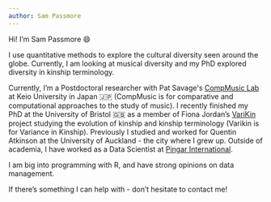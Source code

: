 ```yaml
---
author: Sam Passmore
---
```


Hi! I’m Sam Passmore  :smile:

I use quantitative methods to explore the cultural diversity seen around the globe. Currently, I am looking at musical diversity and my PhD explored diversity in kinship terminology. 

Currently, I’m a Postdoctoral researcher with Pat Savage's [CompMusic Lab](https://sites.google.com/view/comp-music-lab/home) at Keio University in Japan :jp: (CompMusic is for comparative and computational approaches to the study of music). I recently finished my PhD at the University of Bristol :uk: as a member of Fiona Jordan’s [VariKin](https://excd.org/research-activities/#varikin) project studying the evolution of kinship and kinship terminology (Varikin is for Variance in Kinship). Previously I studied and worked for Quentin Atkinson at the University of Auckland - the city where I grew up. Outside of academia, I have worked as a Data Scientist at [Pingar International](https://www.pingar.com/).

I am big into programming with R, and have strong opinions on data management. 

If there’s something I can help with - don’t hesitate to contact me!

<!--
This file is left intentionally empty by default to be backward compatible with initial theme setup.

Although the theme has advanced a little bit and it now allows to specify the content on the main page (even if the list of posts/articles is not intended).
This can be:
- with the list of posts/articles (default: `mainSections = ["post"]) or
- without the list of posts/articles (by setting `mainSections = [""]`)

Markdown supported, ie:

```
# Welcome

- Hugo :rocket:
- Hugo theme :rocket:

Don't forget to check the README.md file!
```

-->
